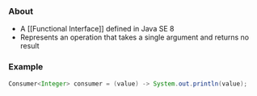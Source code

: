 ### About
* A [[Functional Interface]] defined in Java SE 8
* Represents an operation that takes a single argument and returns no result
### Example
```java
Consumer<Integer> consumer = (value) -> System.out.println(value);
```
